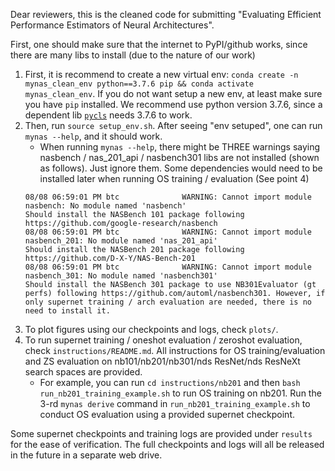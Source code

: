 Dear reviewers, this is the cleaned code for submitting "Evaluating Efficient Performance Estimators of Neural Architectures".

First, one should make sure that the internet to PyPI/github works, since there are many libs to install (due to the nature of our work)

1. First, it is recommend to create a new virtual env: `conda create -n mynas_clean_env python==3.7.6 pip && conda activate mynas_clean_env`. If you do not want setup a new env, at least make sure you have `pip` installed. We recommend use python version 3.7.6, since a dependent lib [`pycls`](https://github.com/facebookresearch/pycls) needs 3.7.6 to work.
2. Then, run `source setup_env.sh`. After seeing "env setuped", one can run `mynas --help`, and it should work.
    * When running `mynas --help`, there might be THREE warnings saying nasbench / nas_201_api / nasbench301 libs are not installed (shown as follows). Just ignore them. Some dependencies would need to be installed later when running OS training / evaluation (See point 4)
    ```
    08/08 06:59:01 PM btc              WARNING: Cannot import module nasbench: No module named 'nasbench'
    Should install the NASBench 101 package following https://github.com/google-research/nasbench
    08/08 06:59:01 PM btc              WARNING: Cannot import module nasbench_201: No module named 'nas_201_api'
    Should install the NASBench 201 package following https://github.com/D-X-Y/NAS-Bench-201
    08/08 06:59:01 PM btc              WARNING: Cannot import module nasbench_301: No module named 'nasbench301'
    Should install the NASBench 301 package to use NB301Evaluator (gt perfs) following https://github.com/automl/nasbench301. However, if only supernet training / arch evaluation are needed, there is no need to install it.
    ```
3. To plot figures using our checkpoints and logs, check `plots/`.
4. To run supernet training / oneshot evaluation / zeroshot evaluation, check `instructions/README.md`. All instructions for OS training/evaluation and ZS evaluation on nb101/nb201/nb301/nds ResNet/nds ResNeXt search spaces are provided.
    * For example, you can run `cd instructions/nb201` and then `bash run_nb201_training_example.sh` to run OS training on nb201. Run the 3-rd `mynas derive` command in `run_nb201_training_example.sh` to conduct OS evaluation using a provided supernet checkpoint.

Some supernet checkpoints and training logs are provided under `results` for the ease of verification. The full checkpoints and logs will all be released in the future in a separate web drive.
